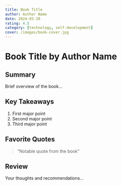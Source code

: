 ```yaml
---
title: Book Title
author: Author Name
date: 2024-03-20
rating: 4.5
category: [technology, self-development]
cover: /images/book-cover.jpg
---
```


# Book Title by Author Name

## Summary
Brief overview of the book...

## Key Takeaways
1. First major point
2. Second major point
3. Third major point

## Favorite Quotes
> "Notable quote from the book"

## Review
Your thoughts and recommendations... 